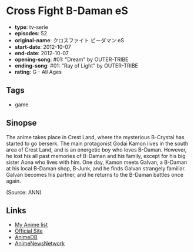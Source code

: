 # Cross Fight B-Daman eS

-   **type**: tv-serie
-   **episodes**: 52
-   **original-name**: クロスファイト ビーダマン eS
-   **start-date**: 2012-10-07
-   **end-date**: 2012-10-07
-   **opening-song**: #01: "Dream" by OUTER-TRIBE
-   **ending-song**: #01: "Ray of Light" by OUTER-TRIBE
-   **rating**: G - All Ages

## Tags

-   game

## Sinopse

The anime takes place in Crest Land, where the mysterious B-Crystal has started to go berserk. The main protagonist Godai Kamon lives in the south area of Crest Land, and is an energetic boy who loves B-Daman. However, he lost his all past memories of B-Daman and his family, except for his big sister Aona who lives with him. One day, Kamon meets Galvan, a B-Daman at his local B-Daman shop, B-Junk, and he finds Galvan strangely familiar. Galvan becomes his partner, and he returns to the B-Daman battles once again.

(Source: ANN)

## Links

-   [My Anime list](https://myanimelist.net/anime/15547/Cross_Fight_B-Daman_eS)
-   [Official Site](http://www.b-daman.tv/eS/)
-   [AnimeDB](http://anidb.info/perl-bin/animedb.pl?show=anime&aid=9414)
-   [AnimeNewsNetwork](http://www.animenewsnetwork.com/encyclopedia/anime.php?id=14767)
